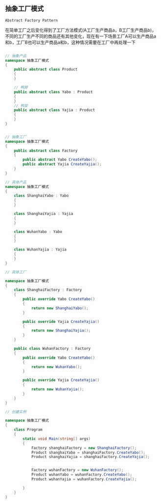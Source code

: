 ## 抽象工厂模式

```Abstract Factory Pattern```

在简单工厂之后变化得到了工厂方法模式(A工厂生产商品a，B工厂生产商品b)，不同的工厂生产不同的商品还有其他变化，现在有一下场景工厂A可以生产商品a和b，工厂B也可以生产商品a和b，这种情况需要在工厂中再处理一下

```c#

// 抽象产品
namespace 抽象工厂模式
{
    public abstract class Product
    {
    }

    // 鸭脖
    public abstract class Yabo : Product
    {
    }
    // 鸭架
    public abstract class Yajia : Product
    {
    }
}


// 抽象工厂
namespace 抽象工厂模式
{
    public abstract class Factory
    {
        public abstract Yabo CreateYabo();
        public abstract Yajia CreateYajia();
    }
}

// 具体产品
namespace 抽象工厂模式
{
    class ShanghaiYabo : Yabo
    {
    }

    class ShanghaiYajia : Yajia
    {
    }

    class WuhanYabo : Yabo
    {
    }

    class WuhanYajia : Yajia
    {
    }
}

// 具体工厂

namespace 抽象工厂模式
{
    class ShanghaiFactory : Factory
    {
        public override Yabo CreateYabo()
        {
            return new ShanghaiYabo();
        }

        public override Yajia CreateYajia()
        {
            return new ShanghaiYajia();
        }
    }

    public class WuhanFactory : Factory
    {
        public override Yabo CreateYabo()
        {
            return new WuhanYabo();
        }

        public override Yajia CreateYajia()
        {
            return new WuhanYajia();
        }
    }
}

// 创建实例

namespace 抽象工厂模式
{
    class Program
    {
        static void Main(string[] args)
        {
            Factory shanghaiFactory = new ShanghaiFactory();
            Product shanghaiYabo = shanghaiFactory.CreateYabo();
            Product shanghaiYajia = shanghaiFactory.CreateYajia();


            Factory wuhanFactory = new WuhanFactory();
            Product wuhanYabo = wuhanFactory.CreateYabo();
            Product wuhanYajia = wuhanFactory.CreateYajia();

        }
    }
}


```